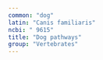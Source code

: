 ```yaml
---
common: "dog"
latin: "Canis familiaris"
ncbi: " 9615"
title: "Dog pathways"
group: "Vertebrates"
---
```

